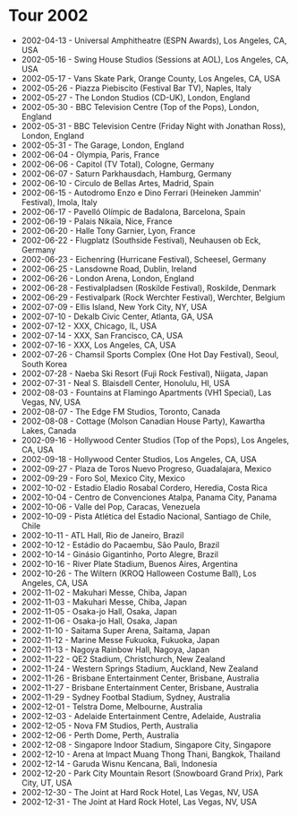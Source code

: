 # Tour 2002

* 2002-04-13 - Universal Amphitheatre (ESPN Awards), Los Angeles, CA, USA
* 2002-05-16 - Swing House Studios (Sessions at AOL), Los Angeles, CA, USA
* 2002-05-17 - Vans Skate Park, Orange County, Los Angeles, CA, USA
* 2002-05-26 - Piazza Piebiscito (Festival Bar TV), Naples, Italy
* 2002-05-27 - The London Studios (CD-UK), London, England
* 2002-05-30 - BBC Television Centre (Top of the Pops), London, England
* 2002-05-31 - BBC Television Centre (Friday Night with Jonathan Ross), London, England
* 2002-05-31 - The Garage, London, England
* 2002-06-04 - Olympia, Paris, France
* 2002-06-06 - Capitol (TV Total), Cologne, Germany
* 2002-06-07 - Saturn Parkhausdach, Hamburg, Germany
* 2002-06-10 - Circulo de Bellas Artes, Madrid, Spain
* 2002-06-15 - Autodromo Enzo e Dino Ferrari (Heineken Jammin' Festival), Imola, Italy
* 2002-06-17 - Pavelló Olímpic de Badalona, Barcelona, Spain
* 2002-06-19 - Palais Nikaïa, Nice, France
* 2002-06-20 - Halle Tony Garnier, Lyon, France
* 2002-06-22 - Flugplatz (Southside Festival), Neuhausen ob Eck, Germany
* 2002-06-23 - Eichenring (Hurricane Festival), Scheesel, Germany
* 2002-06-25 - Lansdowne Road, Dublin, Ireland
* 2002-06-26 - London Arena, London, England
* 2002-06-28 - Festivalpladsen (Roskilde Festival), Roskilde, Denmark
* 2002-06-29 - Festivalpark (Rock Werchter Festival), Werchter, Belgium
* 2002-07-09 - Ellis Island, New York City, NY, USA
* 2002-07-10 - Dekalb Civic Center, Atlanta, GA, USA
* 2002-07-12 - XXX, Chicago, IL, USA
* 2002-07-14 - XXX, San Francisco, CA, USA
* 2002-07-16 - XXX, Los Angeles, CA, USA
* 2002-07-26 - Chamsil Sports Complex (One Hot Day Festival), Seoul, South Korea
* 2002-07-28 - Naeba Ski Resort (Fuji Rock Festival), Niigata, Japan
* 2002-07-31 - Neal S. Blaisdell Center, Honolulu, HI, USA
* 2002-08-03 - Fountains at Flamingo Apartments (VH1 Special), Las Vegas, NV, USA
* 2002-08-07 - The Edge FM Studios, Toronto, Canada
* 2002-08-08 - Cottage (Molson Canadian House Party), Kawartha Lakes, Canada
* 2002-09-16 - Hollywood Center Studios (Top of the Pops), Los Angeles, CA, USA
* 2002-09-18 - Hollywood Center Studios, Los Angeles, CA, USA
* 2002-09-27 - Plaza de Toros Nuevo Progreso, Guadalajara, Mexico
* 2002-09-29 - Foro Sol, Mexico City, Mexico
* 2002-10-02 - Estadio Eladio Rosabal Cordero, Heredia, Costa Rica
* 2002-10-04 - Centro de Convenciones Atalpa, Panama City, Panama
* 2002-10-06 - Valle del Pop, Caracas, Venezuela
* 2002-10-09 - Pista Atlética del Estadio Nacional, Santiago de Chile, Chile
* 2002-10-11 - ATL Hall, Rio de Janeiro, Brazil
* 2002-10-12 - Estádio do Pacaembu, São Paulo, Brazil
* 2002-10-14 - Ginásio Gigantinho, Porto Alegre, Brazil
* 2002-10-16 - River Plate Stadium, Buenos Aires, Argentina
* 2002-10-26 - The Wiltern (KROQ Halloween Costume Ball), Los Angeles, CA, USA
* 2002-11-02 - Makuhari Messe, Chiba, Japan
* 2002-11-03 - Makuhari Messe, Chiba, Japan
* 2002-11-05 - Osaka-jo Hall, Osaka, Japan
* 2002-11-06 - Osaka-jo Hall, Osaka, Japan
* 2002-11-10 - Saitama Super Arena, Saitama, Japan
* 2002-11-12 - Marine Messe Fukuoka, Fukuoka, Japan
* 2002-11-13 - Nagoya Rainbow Hall, Nagoya, Japan
* 2002-11-22 - QE2 Stadium, Christchurch, New Zealand
* 2002-11-24 - Western Springs Stadium, Auckland, New Zealand
* 2002-11-26 - Brisbane Entertainment Center, Brisbane, Australia
* 2002-11-27 - Brisbane Entertainment Center, Brisbane, Australia
* 2002-11-29 - Sydney Footbal Stadium, Sydney, Australia
* 2002-12-01 - Telstra Dome, Melbourne, Australia
* 2002-12-03 - Adelaide Entertainment Centre, Adelaide, Australia
* 2002-12-05 - Nova FM Studios, Perth, Australia
* 2002-12-06 - Perth Dome, Perth, Australia
* 2002-12-08 - Singapore Indoor Stadium, Singapore City, Singapore
* 2002-12-10 - Arena at Impact Muang Thong Thani, Bangkok, Thailand
* 2002-12-14 - Garuda Wisnu Kencana, Bali, Indonesia
* 2002-12-20 - Park City Mountain Resort (Snowboard Grand Prix), Park City, UT, USA
* 2002-12-30 - The Joint at Hard Rock Hotel, Las Vegas, NV, USA
* 2002-12-31 - The Joint at Hard Rock Hotel, Las Vegas, NV, USA